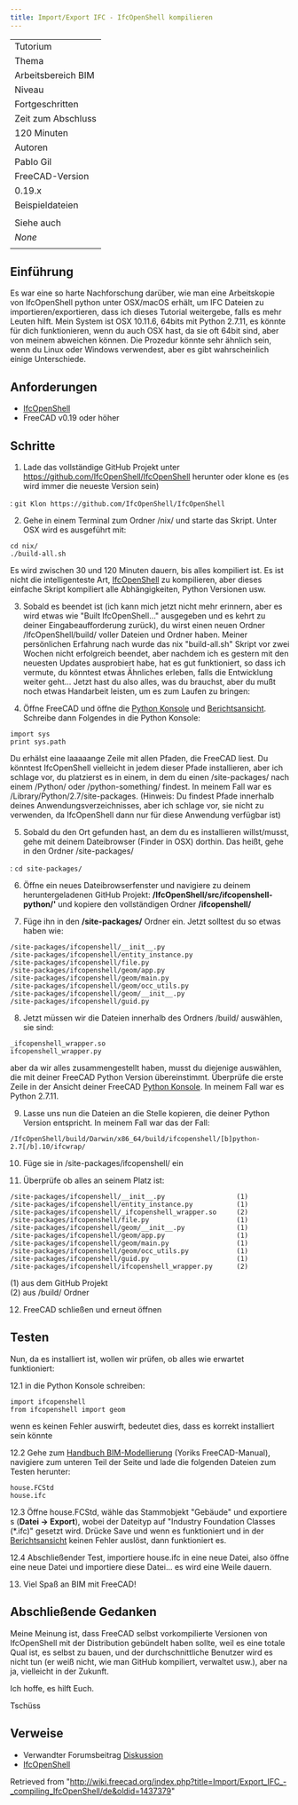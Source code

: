 ```yaml
---
title: Import/Export IFC - IfcOpenShell kompilieren
---
```

|  |
| --- |
| Tutorium |
| Thema |
| Arbeitsbereich BIM |
| Niveau |
| Fortgeschritten |
| Zeit zum Abschluss |
| 120 Minuten |
| Autoren |
| Pablo Gil |
| FreeCAD-Version |
| 0.19.x |
| Beispieldateien |
|  |
| Siehe auch |
| *None* |
|  |

## Einführung

Es war eine so harte Nachforschung darüber, wie man eine Arbeitskopie von IfcOpenShell python unter OSX/macOS erhält, um IFC Dateien zu importieren/exportieren, dass ich dieses Tutorial weitergebe, falls es mehr Leuten hilft.
Mein System ist OSX 10.11.6, 64bits mit Python 2.7.11, es könnte für dich funktionieren, wenn du auch OSX hast, da sie oft 64bit sind, aber von meinem abweichen können. Die Prozedur könnte sehr ähnlich sein, wenn du Linux oder Windows verwendest, aber es gibt wahrscheinlich einige Unterschiede.

## Anforderungen

* [IfcOpenShell](/IfcOpenShell/de "IfcOpenShell/de")
* FreeCAD v0.19 oder höher

## Schritte

1. Lade das vollständige GitHub Projekt unter <https://github.com/IfcOpenShell/IfcOpenShell> herunter oder klone es (es wird immer die neueste Version sein)

:   `git Klon https://github.com/IfcOpenShell/IfcOpenShell`

2. Gehe in einem Terminal zum Ordner /nix/ und starte das Skript. Unter OSX wird es ausgeführt mit:

```
cd nix/
./build-all.sh

```

Es wird zwischen 30 und 120 Minuten dauern, bis alles kompiliert ist. Es ist nicht die intelligenteste Art, [IfcOpenShell](/IfcOpenShell/de "IfcOpenShell/de") zu kompilieren, aber dieses einfache Skript kompiliert alle Abhängigkeiten, Python Versionen usw.

3. Sobald es beendet ist (ich kann mich jetzt nicht mehr erinnern, aber es wird etwas wie "Built IfcOpenShell..." ausgegeben und es kehrt zu deiner Eingabeaufforderung zurück), du wirst einen neuen Ordner /IfcOpenShell/build/ voller Dateien und Ordner haben. Meiner persönlichen Erfahrung nach wurde das nix "build-all.sh" Skript vor zwei Wochen nicht erfolgreich beendet, aber nachdem ich es gestern mit den neuesten Updates ausprobiert habe, hat es gut funktioniert, so dass ich vermute, du könntest etwas Ähnliches erleben, falls die Entwicklung weiter geht...
Jetzt hast du also alles, was du brauchst, aber du mußt noch etwas Handarbeit leisten, um es zum Laufen zu bringen:

4. Öffne FreeCAD und öffne die [Python Konsole](/Python_console/de "Python console/de") und [Berichtsansicht](/Report_view/de "Report view/de"). Schreibe dann Folgendes in die Python Konsole:

```
import sys
print sys.path

```

Du erhälst eine laaaaange Zeile mit allen Pfaden, die FreeCAD liest. Du könntest IfcOpenShell vielleicht in jedem dieser Pfade installieren, aber ich schlage vor, du platzierst es in einem, in dem du einen /site-packages/ nach einem /Python/ oder /python-something/ findest. In meinem Fall war es /Library/Python/2.7/site-packages. (Hinweis: Du findest Pfade innerhalb deines Anwendungsverzeichnisses, aber ich schlage vor, sie nicht zu verwenden, da IfcOpenShell dann nur für diese Anwendung verfügbar ist)

5. Sobald du den Ort gefunden hast, an dem du es installieren willst/musst, gehe mit deinem Dateibrowser (Finder in OSX) dorthin. Das heißt, gehe in den Ordner /site-packages/

:   `cd site-packages/`

6. Öffne ein neues Dateibrowserfenster und navigiere zu deinem heruntergeladenen GitHub Projekt: **/IfcOpenShell/src/ifcopenshell-python/'** und kopiere den vollständigen Ordner **/ifcopenshell/**

7. Füge ihn in den **/site-packages/** Ordner ein. Jetzt solltest du so etwas haben wie:

```
/site-packages/ifcopenshell/__init__.py
/site-packages/ifcopenshell/entity_instance.py
/site-packages/ifcopenshell/file.py
/site-packages/ifcopenshell/geom/app.py
/site-packages/ifcopenshell/geom/main.py
/site-packages/ifcopenshell/geom/occ_utils.py
/site-packages/ifcopenshell/geom/__init__.py
/site-packages/ifcopenshell/guid.py

```

8. Jetzt müssen wir die Dateien innerhalb des Ordners /build/ auswählen, sie sind:

```
_ifcopenshell_wrapper.so
ifcopenshell_wrapper.py

```

aber da wir alles zusammengestellt haben, musst du diejenige auswählen, die mit deiner FreeCAD Python Version übereinstimmt. Überprüfe die erste Zeile in der Ansicht deiner FreeCAD  [Python Konsole](/Python_console/de "Python console/de"). In meinem Fall war es Python 2.7.11.

9. Lasse uns nun die Dateien an die Stelle kopieren, die deiner Python Version entspricht. In meinem Fall war das der Fall:

```
/IfcOpenShell/build/Darwin/x86_64/build/ifcopenshell/[b]python-2.7[/b].10/ifcwrap/

```

10. Füge sie in /site-packages/ifcopenshell/ ein

11. Überprüfe ob alles an seinem Platz ist:

```
/site-packages/ifcopenshell/__init__.py                  (1)
/site-packages/ifcopenshell/entity_instance.py           (1)
/site-packages/ifcopenshell/_ifcopenshell_wrapper.so     (2)
/site-packages/ifcopenshell/file.py                      (1)
/site-packages/ifcopenshell/geom/__init__.py             (1)
/site-packages/ifcopenshell/geom/app.py                  (1)
/site-packages/ifcopenshell/geom/main.py                 (1)
/site-packages/ifcopenshell/geom/occ_utils.py            (1)
/site-packages/ifcopenshell/guid.py                      (1)
/site-packages/ifcopenshell/ifcopenshell_wrapper.py      (2)

```

(1) aus dem GitHub Projekt   
(2) aus /build/ Ordner

12. FreeCAD schließen und erneut öffnen

## Testen

Nun, da es installiert ist, wollen wir prüfen, ob alles wie erwartet funktioniert:

12.1 in die Python Konsole schreiben:

```
import ifcopenshell
from ifcopenshell import geom

```

wenn es keinen Fehler auswirft, bedeutet dies, dass es korrekt installiert sein könnte

12.2 Gehe zum [Handbuch BIM-Modellierung](/Manual:BIM_modeling/de "Manual:BIM modeling/de") (Yoriks FreeCAD-Manual), navigiere zum unteren Teil der Seite und lade die folgenden Dateien zum Testen herunter:

```
house.FCStd
house.ifc

```

12.3 Öffne house.FCStd, wähle das Stammobjekt "Gebäude" und exportiere s (**Datei → Export**), wobei der Dateityp auf "Industry Foundation Classes (\*.ifc)" gesetzt wird. Drücke Save und wenn es funktioniert und in der [Berichtsansicht](/Report_view/de "Report view/de") keinen Fehler auslöst, dann funktioniert es.

12.4 Abschließender Test, importiere house.ifc in eine neue Datei, also öffne eine neue Datei und importiere diese Datei... es wird eine Weile dauern.

13. Viel Spaß an BIM mit FreeCAD!

## Abschließende Gedanken

Meine Meinung ist, dass FreeCAD selbst vorkompilierte Versionen von IfcOpenShell mit der Distribution gebündelt haben sollte, weil es eine totale Qual ist, es selbst zu bauen, und der durchschnittliche Benutzer wird es nicht tun (er weiß nicht, wie man GitHub kompiliert, verwaltet usw.), aber na ja, vielleicht in der Zukunft.

Ich hoffe, es hilft Euch.

Tschüss

## Verweise

* Verwandter Forumsbeitrag [Diskussion](http://forum.freecadweb.org/viewtopic.php?f=23&t=17536)
* [IfcOpenShell](/IfcOpenShell/de "IfcOpenShell/de")

Retrieved from "<http://wiki.freecad.org/index.php?title=Import/Export_IFC_-_compiling_IfcOpenShell/de&oldid=1437379>"